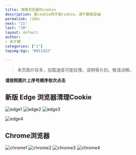 ```yaml
---
title: 清理浏览器的cookie
description: 是cookie而不是rookie，请不要搞混😂
permalink: /20A/
next: "21"
last: "20"
layout: default
author:
- 张子健
categories: ["1"]
topimg-bgc: "#911d22"

---
```

> 本页图片较多，加载速度可能较慢，请稍等片刻。敬请谅解。

<script>
	document.addEventListener('DOMContentLoaded', function () {
	    const elems = document.querySelectorAll('img');
	    const instances = M.Materialbox.init(elems);
	    if (!IsPC()) {
	      document.querySelector('#mobile-hint').removeAttribute('hidden');
	    }
	  });
</script>
**请按照图片上序号顺序依次点击**

## 新版 Edge 浏览器清理Cookie

![edge1](https://z3.ax1x.com/2021/05/24/gxB8Dx.png)
![edge2](https://z3.ax1x.com/2021/05/24/gxBYVK.png)
![edge3](https://z3.ax1x.com/2021/05/24/gxBN5D.png)

![edge4](https://z3.ax1x.com/2021/05/24/gxBtUO.png)

## Chrome浏览器
![chrome1](https://z3.ax1x.com/2021/05/24/gxBGb6.png)
![chrome2](https://z3.ax1x.com/2021/05/24/gxBlvR.png)
![chrome3](https://z3.ax1x.com/2021/05/24/gxB3K1.png)
![chrome4](https://z3.ax1x.com/2021/05/24/gxBQ29.png)
